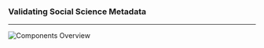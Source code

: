 ### Validating Social Science Metadata

---

![Components Overview](images/uml/components-overview.jpg)

